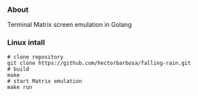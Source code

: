 ### About
Terminal Matrix screen emulation in Golang 

### Linux intall
```shell
# clone repository
git clone https://github.com/hectorbarbosa/falling-rain.git
# build
make
# start Matrix emulation
make run
```